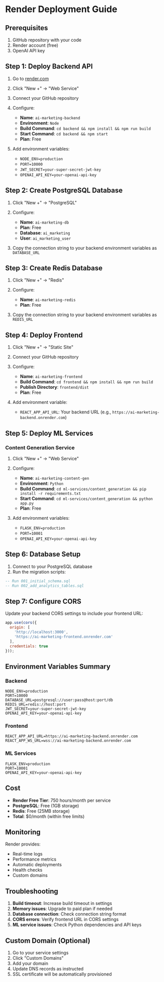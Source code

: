 # Render Deployment Guide

## Prerequisites
1. GitHub repository with your code
2. Render account (free)
3. OpenAI API key

## Step 1: Deploy Backend API

1. Go to [render.com](https://render.com)
2. Click "New +" → "Web Service"
3. Connect your GitHub repository
4. Configure:
   - **Name**: `ai-marketing-backend`
   - **Environment**: `Node`
   - **Build Command**: `cd backend && npm install && npm run build`
   - **Start Command**: `cd backend && npm start`
   - **Plan**: Free

5. Add environment variables:
   - `NODE_ENV=production`
   - `PORT=10000`
   - `JWT_SECRET=your-super-secret-jwt-key`
   - `OPENAI_API_KEY=your-openai-api-key`

## Step 2: Create PostgreSQL Database

1. Click "New +" → "PostgreSQL"
2. Configure:
   - **Name**: `ai-marketing-db`
   - **Plan**: Free
   - **Database**: `ai_marketing`
   - **User**: `ai_marketing_user`

3. Copy the connection string to your backend environment variables as `DATABASE_URL`

## Step 3: Create Redis Database

1. Click "New +" → "Redis"
2. Configure:
   - **Name**: `ai-marketing-redis`
   - **Plan**: Free

3. Copy the connection string to your backend environment variables as `REDIS_URL`

## Step 4: Deploy Frontend

1. Click "New +" → "Static Site"
2. Connect your GitHub repository
3. Configure:
   - **Name**: `ai-marketing-frontend`
   - **Build Command**: `cd frontend && npm install && npm run build`
   - **Publish Directory**: `frontend/dist`
   - **Plan**: Free

4. Add environment variable:
   - `REACT_APP_API_URL`: Your backend URL (e.g., `https://ai-marketing-backend.onrender.com`)

## Step 5: Deploy ML Services

### Content Generation Service
1. Click "New +" → "Web Service"
2. Configure:
   - **Name**: `ai-marketing-content-gen`
   - **Environment**: `Python`
   - **Build Command**: `cd ml-services/content_generation && pip install -r requirements.txt`
   - **Start Command**: `cd ml-services/content_generation && python app.py`
   - **Plan**: Free

3. Add environment variables:
   - `FLASK_ENV=production`
   - `PORT=10001`
   - `OPENAI_API_KEY=your-openai-api-key`

## Step 6: Database Setup

1. Connect to your PostgreSQL database
2. Run the migration scripts:
```sql
-- Run 001_initial_schema.sql
-- Run 002_add_analytics_tables.sql
```

## Step 7: Configure CORS

Update your backend CORS settings to include your frontend URL:

```javascript
app.use(cors({
  origin: [
    'http://localhost:3000',
    'https://ai-marketing-frontend.onrender.com'
  ],
  credentials: true
}));
```

## Environment Variables Summary

### Backend
```env
NODE_ENV=production
PORT=10000
DATABASE_URL=postgresql://user:pass@host:port/db
REDIS_URL=redis://host:port
JWT_SECRET=your-super-secret-jwt-key
OPENAI_API_KEY=your-openai-api-key
```

### Frontend
```env
REACT_APP_API_URL=https://ai-marketing-backend.onrender.com
REACT_APP_WS_URL=wss://ai-marketing-backend.onrender.com
```

### ML Services
```env
FLASK_ENV=production
PORT=10001
OPENAI_API_KEY=your-openai-api-key
```

## Cost

- **Render Free Tier**: 750 hours/month per service
- **PostgreSQL**: Free (1GB storage)
- **Redis**: Free (25MB storage)
- **Total**: $0/month (within free limits)

## Monitoring

Render provides:
- Real-time logs
- Performance metrics
- Automatic deployments
- Health checks
- Custom domains

## Troubleshooting

1. **Build timeout**: Increase build timeout in settings
2. **Memory issues**: Upgrade to paid plan if needed
3. **Database connection**: Check connection string format
4. **CORS errors**: Verify frontend URL in CORS settings
5. **ML service issues**: Check Python dependencies and API keys

## Custom Domain (Optional)

1. Go to your service settings
2. Click "Custom Domains"
3. Add your domain
4. Update DNS records as instructed
5. SSL certificate will be automatically provisioned
